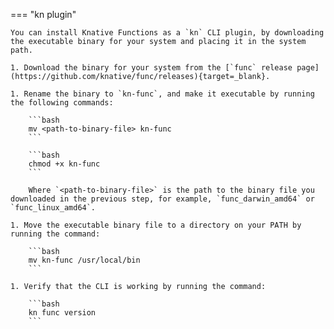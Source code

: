 <!-- Snippet used in the following topics:
- docs/functions/install-func.md
- docs/getting-started/install-func.md
-->
=== "kn plugin"

    You can install Knative Functions as a `kn` CLI plugin, by downloading the executable binary for your system and placing it in the system path.

    1. Download the binary for your system from the [`func` release page](https://github.com/knative/func/releases){target=_blank}.

    1. Rename the binary to `kn-func`, and make it executable by running the following commands:

        ```bash
        mv <path-to-binary-file> kn-func
        ```

        ```bash
        chmod +x kn-func
        ```

        Where `<path-to-binary-file>` is the path to the binary file you downloaded in the previous step, for example, `func_darwin_amd64` or `func_linux_amd64`.

    1. Move the executable binary file to a directory on your PATH by running the command:

        ```bash
        mv kn-func /usr/local/bin
        ```

    1. Verify that the CLI is working by running the command:

        ```bash
        kn func version
        ```
